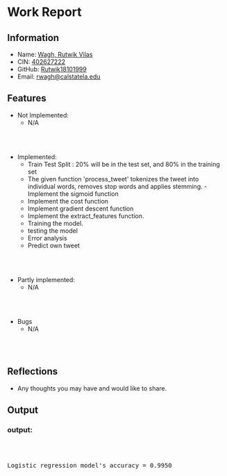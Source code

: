 # Work Report

## Information

- Name: <ins> Wagh, Rutwik Vilas </ins>
- CIN: <ins> 402627222 </ins>
- GitHub: <ins> Rutwik18101999 </ins>
- Email: <ins> rwagh@calstatela.edu </ins>


## Features

- Not Implemented:
  - N/A

<br><br>

- Implemented:
  - Train Test Split : 20% will be in the test set, and 80% in the training set
  - The given function 'process_tweet' tokenizes the tweet into individual words, removes stop words and applies stemming.
  -Implement the sigmoid function
  - Implement the cost function
  - Implement gradient descent function
  - Implement the extract_features function. 
  - Training the model.
  - testing the model
  - Error analysis
  - Predict own tweet


<br><br>

- Partly implemented:
  - N/A

<br><br>

- Bugs
  - N/A

<br><br>


## Reflections

- Any thoughts you may have and would like to share.


## Output

### output:

<pre>
<br/><br/>
Logistic regression model's accuracy = 0.9950
<br/><br/>
</pre>
